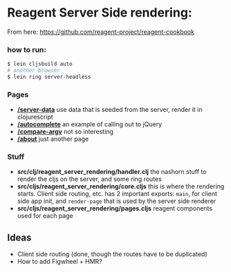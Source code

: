 Reagent Server Side rendering:
=====

From here: https://github.com/reagent-project/reagent-cookbook

### how to run:

```bash
$ lein cljsbuild auto
# another browser
$ lein ring server-headless
```

### Pages

* **[/server-data](http://localhost:3000/server-data)** use data that is seeded from the server, render it in clojurescript
* **[/autocomplete](http://localhost:3000/autocomplete)** an example of calling out to jQuery
* **[/compare-argv](http://localhost:3000/compare-argv)** not so interesting
* **[/about](http://localhost:3000/about)** just another page

### Stuff

* **src/clj/reagent_server_rendering/handler.clj** the nashorn stuff to render the cljs on the server, and some ring routes
* **src/cljs/reagent_server_rendering/core.cljs** this is where the rendering starts. Client side routing, etc. has 2 important exports: `main`, for client side app init, and `render-page` that is used by the server side renderer
* **src/cljs/reagent_server_rendering/pages.cljs** reagent components used for each page

Ideas
----
* Client side routing (done, though the routes have to be duplicated)
* How to add Figwheel + HMR?
